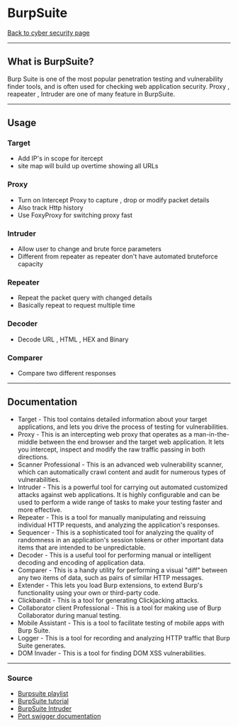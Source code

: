 # BurpSuite
[Back to cyber security page](./index.md)

---

## What is BurpSuite?
Burp Suite is one of the most popular penetration testing and vulnerability finder tools, and is often used for checking web application security. Proxy , reapeater , Intruder are one of many feature in BurpSuite.

---

## Usage
### Target
- Add IP's in scope for itercept
- site map will build up overtime showing all URLs 
### Proxy 
- Turn on Intercept Proxy to capture , drop  or modify packet details
- Also track Http history
- Use FoxyProxy for switching proxy fast
### Intruder
- Allow user to change and brute force parameters
- Different from repeater as repeater don't have automated bruteforce capacity
### Repeater
- Repeat the packet query with changed details
- Basically repeat to request multiple time
### Decoder
- Decode URL , HTML , HEX and Binary
### Comparer
- Compare two different responses

---

## Documentation
- Target - This tool contains detailed information about your target applications, and lets you drive the process of testing for vulnerabilities.
- Proxy - This is an intercepting web proxy that operates as a man-in-the-middle between the end browser and the target web application. It lets you intercept, inspect and modify the raw traffic passing in both directions.
- Scanner Professional - This is an advanced web vulnerability scanner, which can automatically crawl content and audit for numerous types of vulnerabilities.
- Intruder - This is a powerful tool for carrying out automated customized attacks against web applications. It is highly configurable and can be used to perform a wide range of tasks to make your testing faster and more effective.
- Repeater - This is a tool for manually manipulating and reissuing individual HTTP requests, and analyzing the application's responses.
- Sequencer - This is a sophisticated tool for analyzing the quality of randomness in an application's session tokens or other important data items that are intended to be unpredictable.
- Decoder - This is a useful tool for performing manual or intelligent decoding and encoding of application data.
- Comparer - This is a handy utility for performing a visual "diff" between any two items of data, such as pairs of similar HTTP messages.
- Extender - This lets you load Burp extensions, to extend Burp's functionality using your own or third-party code.
- Clickbandit - This is a tool for generating Clickjacking attacks.
- Collaborator client Professional - This is a tool for making use of Burp Collaborator during manual testing.
- Mobile Assistant - This is a tool to facilitate testing of mobile apps with Burp Suite.
- Logger - This is a tool for recording and analyzing HTTP traffic that Burp Suite generates.
- DOM Invader - This is a tool for finding DOM XSS vulnerabilities.

---

### Source
- [Burpsuite playlist](https://www.youtube.com/playlist?list=PLoX0sUafNGbH9bmbIANk3D50FNUmuJIF3)
- [BurpSuite tutorial](https://youtu.be/G3hpAeoZ4ek)
- [BurpSuite Intruder](https://youtu.be/ZUKvet_BsoY)
- [Port swigger documentation](https://portswigger.net/burp/documentation/desktop/tools)